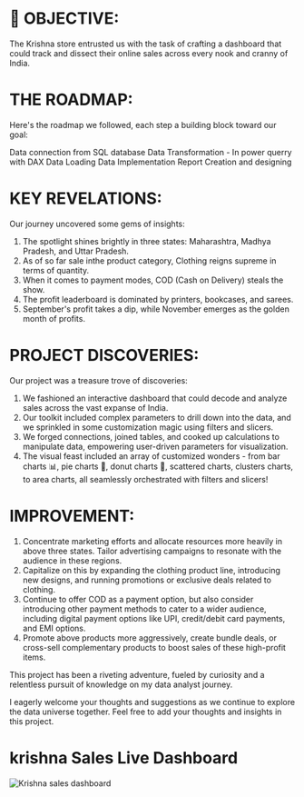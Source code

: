 # 🎯 OBJECTIVE:
The Krishna store entrusted us with the task of crafting a dashboard that could track and dissect their online sales across every nook and cranny of India.

# THE ROADMAP:
Here's the roadmap we followed, each step a building block toward our goal:

Data connection from SQL database
Data Transformation - In power querry with DAX
Data Loading 
Data Implementation
Report Creation and designing 
# KEY REVELATIONS:
Our journey uncovered some gems of insights:

1. The spotlight shines brightly in three states: Maharashtra, Madhya Pradesh, and Uttar Pradesh.
2. As of so far sale inthe product category, Clothing reigns supreme in terms of quantity.
3. When it comes to payment modes, COD (Cash on Delivery) steals the show.
4. The profit leaderboard is dominated by printers, bookcases, and sarees.
5. September's profit takes a dip, while November emerges as the golden month of profits.

# PROJECT DISCOVERIES:

Our project was a treasure trove of discoveries:

1. We fashioned an interactive dashboard that could decode and analyze sales across the vast expanse of India.
2. Our toolkit included complex parameters to drill down into the data, and we sprinkled in some customization magic using filters and slicers.
3. We forged connections, joined tables, and cooked up calculations to manipulate data, empowering user-driven parameters for visualization.
4. The visual feast included an array of customized wonders - from bar charts 📊, pie charts 🥧, donut charts 🍩, scattered charts, clusters charts, to area charts, all seamlessly orchestrated with filters and slicers!

# IMPROVEMENT:

1. Concentrate marketing efforts and allocate resources more heavily in above three states. Tailor advertising campaigns to resonate with the audience in these regions.
2. Capitalize on this by expanding the clothing product line, introducing new designs, and running promotions or exclusive deals related to clothing.
3. Continue to offer COD as a payment option, but also consider introducing other payment methods to cater to a wider audience, including digital payment options like UPI, credit/debit card payments, and EMI options.
4. Promote above products more aggressively, create bundle deals, or cross-sell complementary products to boost sales of these high-profit items.

This project has been a riveting adventure, fueled by curiosity and a relentless pursuit of knowledge on my data analyst journey. 

I eagerly welcome your thoughts and suggestions as we continue to explore the data universe together. Feel free to add your thoughts and insights in this project.

# krishna Sales Live Dashboard 
![Krishna sales dashboard](https://github.com/As77022/my-projects/assets/112013251/2ca11056-4dab-46a0-9148-ebe9a0259e91)


